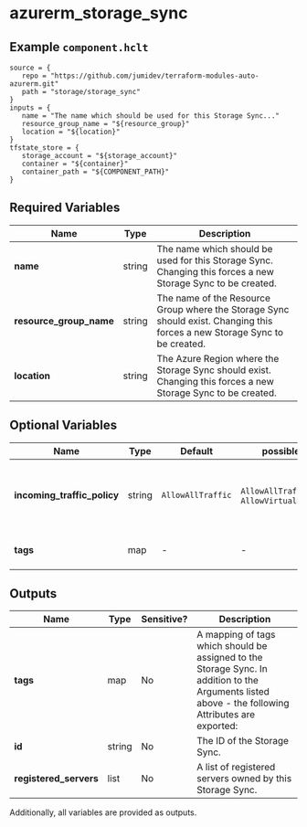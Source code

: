 # azurerm_storage_sync



## Example `component.hclt`

```hcl
source = {
   repo = "https://github.com/jumidev/terraform-modules-auto-azurerm.git"   
   path = "storage/storage_sync"   
}
inputs = {
   name = "The name which should be used for this Storage Sync..."   
   resource_group_name = "${resource_group}"   
   location = "${location}"   
}
tfstate_store = {
   storage_account = "${storage_account}"   
   container = "${container}"   
   container_path = "${COMPONENT_PATH}"   
}
```

## Required Variables

| Name | Type |  Description |
| ---- | --------- |  ----------- |
| **name** | string |  The name which should be used for this Storage Sync. Changing this forces a new Storage Sync to be created. | 
| **resource_group_name** | string |  The name of the Resource Group where the Storage Sync should exist. Changing this forces a new Storage Sync to be created. | 
| **location** | string |  The Azure Region where the Storage Sync should exist. Changing this forces a new Storage Sync to be created. | 

## Optional Variables

| Name | Type |  Default  |  possible values |  Description |
| ---- | --------- |  ----------- | ----------- | ----------- |
| **incoming_traffic_policy** | string |  `AllowAllTraffic`  |  `AllowAllTraffic`, `AllowVirtualNetworksOnly`  |  Incoming traffic policy. Possible values are `AllowAllTraffic` and `AllowVirtualNetworksOnly`. Defaults to `AllowAllTraffic`. | 
| **tags** | map |  -  |  -  |  A mapping of tags which should be assigned to the Storage Sync. | 



## Outputs

| Name | Type | Sensitive? | Description |
| ---- | ---- | --------- | --------- |
| **tags** | map | No  | A mapping of tags which should be assigned to the Storage Sync. In addition to the Arguments listed above - the following Attributes are exported: | 
| **id** | string | No  | The ID of the Storage Sync. | 
| **registered_servers** | list | No  | A list of registered servers owned by this Storage Sync. | 

Additionally, all variables are provided as outputs.

